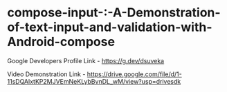 # compose-input-:-A-Demonstration-of-text-input-and-validation-with-Android-compose

Google Developers Profile Link - https://g.dev/dsuveka

Video Demonstration Link - https://drive.google.com/file/d/1-11sDQAlxtKP2MJVEmNeKLybBvnDL_wM/view?usp=drivesdk

